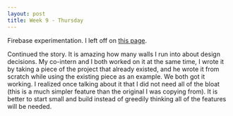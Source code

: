 ```yaml
---
layout: post
title: Week 9 - Thursday
---
```

Firebase experimentation. I left off on [this page](https://codelabs.developers.google.com/codelabs/firebase-web/#10).

Continued the story. It is amazing how many walls I run into about design decisions. My co-intern and I both worked on it at the same time, I wrote it by taking a piece of the project that already existed, and he wrote it from scratch while using the existing piece as an example. We both got it working. I realized once talking about it that I did not need all of the bloat (this is a much simpler feature than the original I was copying from). It is better to start small and build instead of greedily thinking all of the features will be needed.
